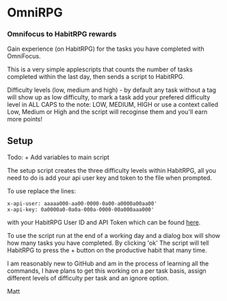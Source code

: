 # OmniRPG
### Omnifocus to HabitRPG rewards

Gain experience (on HabitRPG) for the tasks you have completed with OmniFocus.

This is a very simple applescripts that counts the number of tasks completed within the last day, then sends a script to HabitRPG.

Difficulty levels (low, medium and high) - by default any task without a tag will show up as low difficulty, to mark a task add your prefered difficulty level in ALL CAPS to the note: LOW, MEDIUM, HIGH or use a context called Low, Medium or High and the script will recoginse them and you'll earn more points! 

## Setup

Todo: + Add variables to main script

The setup script creates the three difficulty levels within HabitRPG, all you need to do is add your api user key and token to the file when prompted.

To use replace the lines:

    x-api-user: aaaaa000-aa00-0000-0a00-a0000a00aa00'
    x-api-key: 0a0000a0-0a0a-000a-0000-00a000aaa000'

with your HabitRPG User ID and API Token which can be found [here](https://habitrpg.com/#/options/settings/api).

To use the script run at the end of a working day and a dialog box will show how many tasks you have completed. By clicking 'ok' The script will tell HabitRPG to press the + button on the productive habit that many time.

I am reasonably new to GitHub and am in the process of learning all the commands, I have plans to get this working on a per task basis, assign different levels of difficulty per task and an ignore option.

Matt
